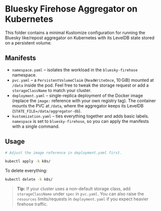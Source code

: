 # Bluesky Firehose Aggregator on Kubernetes

This folder contains a minimal Kustomize configuration for running the Bluesky like/repost aggregator on Kubernetes with its LevelDB state stored on a persistent volume.

## Manifests

- `namespace.yaml` – isolates the workload in the `bluesky-firehose` namespace.
- `pvc.yaml` – a `PersistentVolumeClaim` (`ReadWriteOnce`, 10 GiB) mounted at `/data` inside the pod. Feel free to tweak the storage request or add a `storageClassName` to match your cluster.
- `deployment.yaml` – single-replica deployment of the Docker image (replace the `image:` reference with your own registry tag). The container mounts the PVC at `/data`, where the aggregator keeps its LevelDB (`STATE_FILE=/data/aggregator-db`).
- `kustomization.yaml` – ties everything together and adds basic labels. `namespace` is set to `bluesky-firehose`, so you can apply the manifests with a single command.

## Usage

```bash
# Adjust the image reference in deployment.yaml first.

kubectl apply -k k8s/
```

To delete everything:

```bash
kubectl delete -k k8s/
```

> **Tip:** If your cluster uses a non-default storage class, add `storageClassName` under `spec` in `pvc.yaml`. You can also raise the `resources` limits/requests in `deployment.yaml` if you expect heavier firehose traffic.
